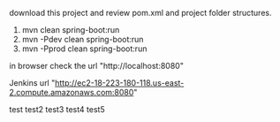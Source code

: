 download this project and review pom.xml and project folder structures.

1. mvn clean spring-boot:run
2. mvn -Pdev clean spring-boot:run
3. mvn -Pprod clean spring-boot:run

in browser check the url "http://localhost:8080"


Jenkins url "http://ec2-18-223-180-118.us-east-2.compute.amazonaws.com:8080"

test
test2
test3
test4
test5